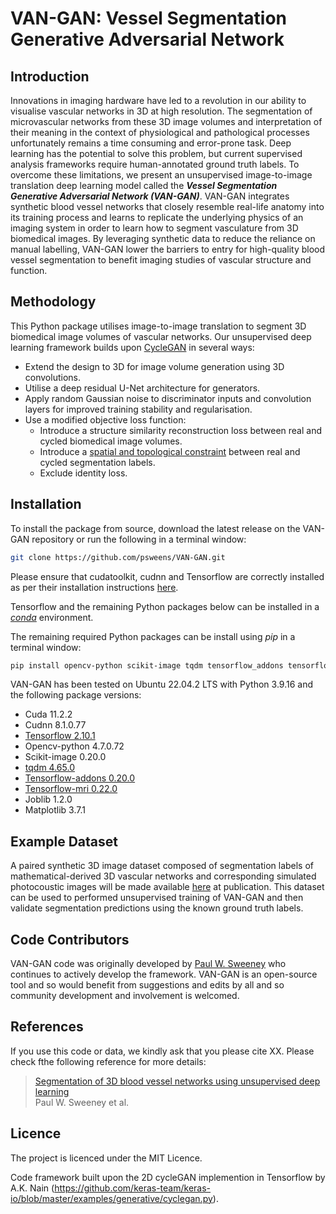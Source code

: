 # VAN-GAN: Vessel Segmentation Generative Adversarial Network

## Introduction
Innovations in imaging hardware have led to a revolution in our ability to visualise vascular networks in 3D at high resolution. The segmentation of microvascular networks from these 3D image volumes and interpretation of their meaning in the context of physiological and pathological processes unfortunately remains a time consuming and error-prone task. Deep learning has the potential to solve this problem, but current supervised analysis frameworks require human-annotated ground truth labels. To overcome these limitations, we present an unsupervised image-to-image translation deep learning model called the ***Vessel Segmentation Generative Adversarial Network (VAN-GAN)***. VAN-GAN integrates synthetic blood vessel networks that closely resemble real-life anatomy into its training process and learns to replicate the underlying physics of an imaging system in order to learn how to segment vasculature from 3D biomedical images. By leveraging synthetic data to reduce the reliance on manual labelling, VAN-GAN lower the barriers to entry for high-quality blood vessel segmentation to benefit imaging studies of vascular structure and function.

## Methodology
This Python package utilises image-to-image translation to segment 3D biomedical image volumes of vascular networks. Our unsupervised deep learning framework builds upon [CycleGAN](https://arxiv.org/abs/1703.10593) in several ways:
* Extend the design to 3D for image volume generation using 3D convolutions.
* Utilise a deep residual U-Net architecture for generators.
* Apply random Gaussian noise to discriminator inputs and convolution layers for improved training stability and regularisation.
* Use a modified objective loss function:
  * Introduce a structure similarity reconstruction loss between real and cycled biomedical image volumes.
  * Introduce a [spatial and topological constraint](https://arxiv.org/abs/2003.07311) between real and cycled segmentation labels.
  * Exclude identity loss.

## Installation
To install the package from source, download the latest release on the VAN-GAN repository or run the following in a terminal window:
```bash
git clone https://github.com/psweens/VAN-GAN.git
```

Please ensure that cudatoolkit, cudnn and Tensorflow are correctly installed as per their installation instructions [here](https://www.tensorflow.org/install/pip).

Tensorflow and the remaining Python packages below can be installed in a [_conda_](https://www.anaconda.com/download/) environment.

The remaining required Python packages can be install using _pip_ in a terminal window:
```bash
pip install opencv-python scikit-image tqdm tensorflow_addons tensorflow-mri joblib matplotlib
```

VAN-GAN has been tested on Ubuntu 22.04.2 LTS with Python 3.9.16 and the following package versions:
* Cuda 11.2.2
* Cudnn 8.1.0.77
* [Tensorflow 2.10.1](https://www.tensorflow.org)
* Opencv-python 4.7.0.72
* Scikit-image 0.20.0
* [tqdm 4.65.0](https://github.com/tqdm/tqdm)
* [Tensorflow-addons 0.20.0](https://www.tensorflow.org/addons)
* [Tensorflow-mri 0.22.0](https://github.com/mrphys/tensorflow-mri)
* Joblib 1.2.0
* Matplotlib 3.7.1

## Example Dataset
A paired synthetic 3D image dataset composed of segmentation labels of mathematical-derived 3D vascular networks and corresponding simulated photocoustic images will be made available [here](https://doi.org/10.17863/CAM.96379) at publication. This dataset can be used to performed unsupervised training of VAN-GAN and then validate segmentation predictions using the known ground truth labels.

## Code Contributors
VAN-GAN code was originally developed by [Paul W. Sweeney](www.psweeney.co.uk) who continues to actively develop the framework. VAN-GAN is an open-source tool and so would benefit from suggestions and edits by all and so community development and involvement is welcomed.

## References
If you use this code or data, we kindly ask that you please cite XX. Please check fthe following reference for more details:
> [Segmentation of 3D blood vessel networks using unsupervised deep learning](https://doi.org/10.1101/2023.04.30.538453)<br>
> Paul W. Sweeney et al.

## Licence
The project is licenced under the MIT Licence.

Code framework built upon the 2D cycleGAN implemention in Tensorflow by A.K. Nain (https://github.com/keras-team/keras-io/blob/master/examples/generative/cyclegan.py).

